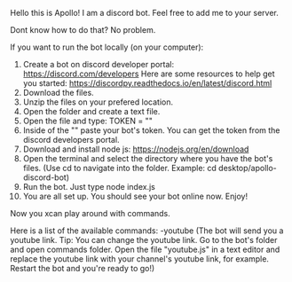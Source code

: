Hello this is Apollo! I am a discord bot. Feel free to add me to your server.

Dont know how to do that? No problem.

If you want to run the bot locally (on your computer):
1. Create a bot on discord developer portal: https://discord.com/developers
Here are some resources to help get you started: https://discordpy.readthedocs.io/en/latest/discord.html
2. Download the files.
3. Unzip the files on your prefered location.
4. Open the folder and create a text file.
5. Open the file and type: TOKEN = ""
6. Inside of the "" paste your bot's token. You can get the token from the discord developers portal.
7. Download and install node js: https://nodejs.org/en/download
8. Open the terminal and select the directory where you have the bot's files. (Use cd to navigate into the folder. Example: cd desktop/apollo-discord-bot)
9. Run the bot. Just type node index.js
10. You are all set up. You should see your bot online now. Enjoy!

Now you xcan play around with commands.

Here is a list of the available commands:
-youtube
(The bot will send you a youtube link. Tip: You can change the youtube link. Go to the bot's folder and open commands folder. Open the file "youtube.js" in a text editor and replace the youtube link with your channel's youtube link, for example. Restart the bot and you're ready to go!)